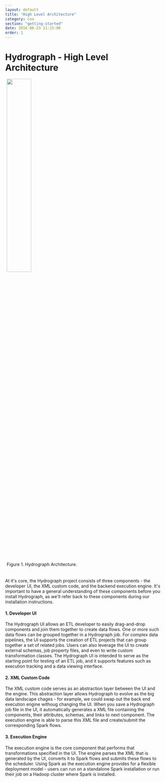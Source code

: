 ```yaml
---
layout: default
title: "High Level Architecture"
category: con
section: "getting-started"
date: 2016-06-23 11:15:00
order: 1
---
```


<div class="page-header">
  <h1>Hydrograph - High Level Architecture</h1>
</div>

<div class="center" width="30%" height="30%" style="margin:5px">
<img src="{{ site.baseurl }}/assets/img/Hydrograph_architecture.png" width="40%" height="40%">
<div class="center">Figure 1. Hydrograph Architecture.</div>
</div>
<br>

At it's core, the Hydrograph project consists of three components - the developer UI, the XML custom code, and the backend execution engine. It's important to have a general understanding of these components before you install Hydrograph, as we'll refer back to these components during our installation instructions.

#### 1. Developer UI
The Hydrograph UI allows an ETL developer to easily drag-and-drop components and join them together to create data flows.
One or more such data flows can be grouped together in a Hydrograph job. For complex data pipelines, the UI supports the creation of ETL projects that
can group together a set of related jobs. Users can also leverage the UI to create external schemas, job property files, and even to write custom transformation classes.
The Hydrograph UI is intended to serve as the starting point for testing of an ETL job, and it supports features such as execution tracking and a data viewing interface.

#### 2. XML Custom Code
The XML custom code serves as an abstraction layer between the UI and the engine. This abstraction layer allows Hydrograph to evolve as the
big data landscape chages - for example, we could swap out the back end execution engine withoug changing the UI.
When you save a Hydrograph job file in the UI, it automatically generates a XML file containing the components, their attributes, schemas,
and links to next component. The execution engine is able to parse this XML file and create/submit the corresponding Spark flows.

#### 3. Execution Engine
The execution engine is the core component that performs that transformations specified in the UI. The engine parses the XML that is generated by the UI, converts it to Spark flows and submits
these flows to the scheduler. Using Spark as the execution engine provides for a flexible deployment model - users can run on a standalone Spark installation
or run their job on a Hadoop cluster where Spark is installed.

